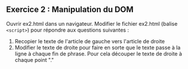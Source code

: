 ## Exercice 2 : Manipulation du DOM

Ouvrir ex2.html dans un navigateur.
Modifier le fichier ex2.html (balise `<script>`) pour répondre aux questions suivantes :

1. Recopier le texte de l'article de gauche vers l'article de droite
2. Modifier le texte de droite pour faire en sorte que le texte passe à la ligne à chaque fin de phrase. Pour cela découper le texte de droite à chaque point "."

